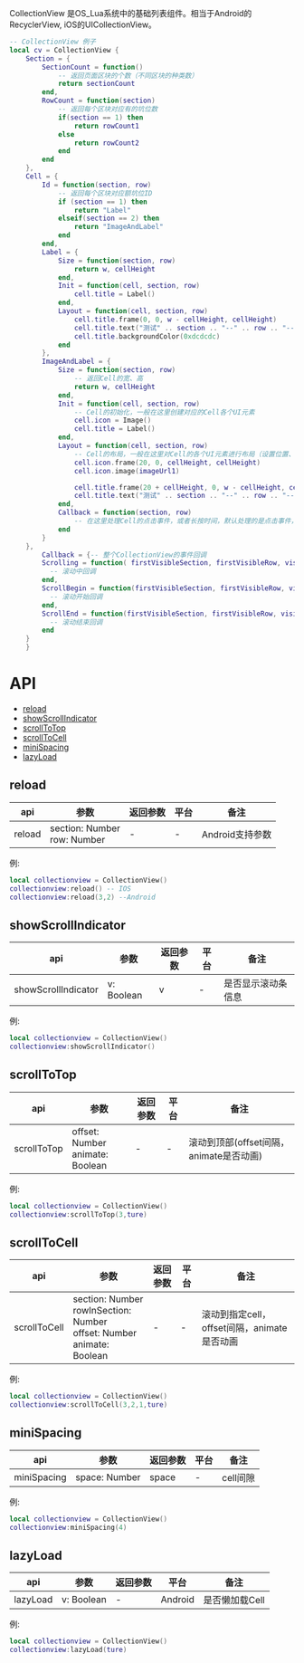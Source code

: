 CollectionView 是OS_Lua系统中的基础列表组件。相当于Android的RecyclerView, iOS的UICollectionView。 



```lua
-- CollectionView 例子
local cv = CollectionView {
    Section = {
        SectionCount = function()
            -- 返回页面区块的个数（不同区块的种类数）
            return sectionCount
        end,
        RowCount = function(section)
            -- 返回每个区块对应有的坑位数
            if(section == 1) then
                return rowCount1
            else
                return rowCount2
            end
        end
    },
    Cell = {
        Id = function(section, row)
            -- 返回每个区块对应额坑位ID
            if (section == 1) then
                return "Label"
            elseif(section == 2) then
                return "ImageAndLabel"
            end
        end,
        Label = {
            Size = function(section, row)
                return w, cellHeight
            end,
            Init = function(cell, section, row)
                cell.title = Label()
            end,
            Layout = function(cell, section, row)
                cell.title.frame(0, 0, w - cellHeight, cellHeight)
                cell.title.text("测试" .. section .. "--" .. row .. "--" .. rowTitle)
                cell.title.backgroundColor(0xdcdcdc)
            end
        },
        ImageAndLabel = {
            Size = function(section, row)
                -- 返回Cell的宽、高
                return w, cellHeight
            end,
            Init = function(cell, section, row)
                -- Cell的初始化，一般在这里创建对应的Cell各个UI元素
                cell.icon = Image()
                cell.title = Label()
            end,
            Layout = function(cell, section, row)
                -- Cell的布局，一般在这里对Cell的各个UI元素进行布局（设置位置、内容）
                cell.icon.frame(20, 0, cellHeight, cellHeight)
                cell.icon.image(imageUrl1)

                cell.title.frame(20 + cellHeight, 0, w - cellHeight, cellHeight)
                cell.title.text("测试" .. section .. "--" .. row .. "--" .. rowTitle)
            end,
            Callback = function(section, row)
                -- 在这里处理Cell的点击事件，或者长按时间，默认处理的是点击事件，长按时间需要定义Callback为表                
            end
        }
    },
        Callback = {-- 整个CollectionView的事件回调
        Scrolling = function( firstVisibleSection, firstVisibleRow, visibleCellCount )
          -- 滚动中回调
        end,
        ScrollBegin = function(firstVisibleSection, firstVisibleRow, visibleCellCount )
          -- 滚动开始回调
        end,
        ScrollEnd = function(firstVisibleSection, firstVisibleRow, visibleCellCount )
          -- 滚动结束回调
        end
    }
    }
```


# API

* [reload ](#reload )
* [showScrollIndicator](#showScrollIndicator )
* [scrollToTop](#scrollToTop)
* [scrollToCell](#scrollToCell)
* [miniSpacing](#miniSpacing)
* [lazyLoad](#lazyLoad)


## reload
| api  |参数   |返回参数   |平台   |备注|
| ------------ | ------------ | ------------ | ------------ | ------------ |
|    reload    |   section: Number <br/>row: Number   |   -  |    - |   Android支持参数    |

例:
```lua
local collectionview = CollectionView()
collectionview:reload() -- IOS
collectionview:reload(3,2) --Android
```

## showScrollIndicator
| api  |参数   |返回参数   |平台   |备注|
| ------------ | ------------ | ------------ | ------------ | ------------ |
|    showScrollIndicator    |  v: Boolean    | v    | -    |    是否显示滚动条信息   |

例:
```lua
local collectionview = CollectionView()
collectionview:showScrollIndicator()
```


## scrollToTop
| api  |参数   |返回参数   |平台   |备注|
| ------------ | ------------ | ------------ | ------------ | ------------ |
|  scrollToTop      |   offset: Number<br/>animate: Boolean   | -    |   -  |    滚动到顶部(offset间隔，animate是否动画)   |

例:
```lua
local collectionview = CollectionView()
collectionview:scrollToTop(3,ture)
```

## scrollToCell
| api  |参数   |返回参数   |平台   |备注|
| ------------ | ------------ | ------------ | ------------ | ------------ |
|    scrollToCell    |  section: Number <br/> rowInSection: Number <br/> offset: Number <br/> animate: Boolean   |  -   |  -   |    滚动到指定cell，offset间隔，animate是否动画   |

例:
```lua
local collectionview = CollectionView()
collectionview:scrollToCell(3,2,1,ture)
```

## miniSpacing
| api  |参数   |返回参数   |平台   |备注|
| ------------ | ------------ | ------------ | ------------ | ------------ |
|    miniSpacing    |   space: Number   |   space   |  -   |   cell间隙    |

例:
```lua
local collectionview = CollectionView()
collectionview:miniSpacing(4)
```


## lazyLoad
| api  |参数   |返回参数   |平台   |备注|
| ------------ | ------------ | ------------ | ------------ | ------------ |
|    lazyLoad    |   v: Boolean   | -    |   Android   |   是否懒加载Cell    |

例:
```lua
local collectionview = CollectionView()
collectionview:lazyLoad(ture)
```
